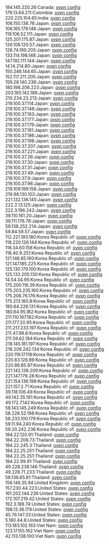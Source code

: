 184.145.220.26:Canada: [ovpn config](vpn/184_145_220_26.ovpn)  
179.13.64.211:Colombia: [ovpn config](vpn/179_13_64_211.ovpn)  
220.225.104.65:India: [ovpn config](vpn/220_225_104_65.ovpn)  
106.150.138.76:Japan: [ovpn config](vpn/106_150_138_76.ovpn)  
106.165.179.146:Japan: [ovpn config](vpn/106_165_179_146.ovpn)  
119.106.52.111:Japan: [ovpn config](vpn/119_106_52_111.ovpn)  
125.201.175.87:Japan: [ovpn config](vpn/125_201_175_87.ovpn)  
126.108.120.57:Japan: [ovpn config](vpn/126_108_120_57.ovpn)  
126.74.199.205:Japan: [ovpn config](vpn/126_74_199_205.ovpn)  
133.114.198.148:Japan: [ovpn config](vpn/133_114_198_148.ovpn)  
147.192.111.144:Japan: [ovpn config](vpn/147_192_111_144.ovpn)  
14.14.214.80:Japan: [ovpn config](vpn/14_14_214_80.ovpn)  
150.246.144.65:Japan: [ovpn config](vpn/150_246_144_65.ovpn)  
152.117.211.205:Japan: [ovpn config](vpn/152_117_211_205.ovpn)  
159.28.140.236:Japan: [ovpn config](vpn/159_28_140_236.ovpn)  
180.198.206.223:Japan: [ovpn config](vpn/180_198_206_223.ovpn)  
203.165.142.188:Japan: [ovpn config](vpn/203_165_142_188.ovpn)  
210.234.23.213:Japan: [ovpn config](vpn/210_234_23_213.ovpn)  
219.100.37.114:Japan: [ovpn config](vpn/219_100_37_114.ovpn)  
219.100.37.146:Japan: [ovpn config](vpn/219_100_37_146.ovpn)  
219.100.37.163:Japan: [ovpn config](vpn/219_100_37_163.ovpn)  
219.100.37.177:Japan: [ovpn config](vpn/219_100_37_177.ovpn)  
219.100.37.179:Japan: [ovpn config](vpn/219_100_37_179.ovpn)  
219.100.37.181:Japan: [ovpn config](vpn/219_100_37_181.ovpn)  
219.100.37.186:Japan: [ovpn config](vpn/219_100_37_186.ovpn)  
219.100.37.198:Japan: [ovpn config](vpn/219_100_37_198.ovpn)  
219.100.37.207:Japan: [ovpn config](vpn/219_100_37_207.ovpn)  
219.100.37.221:Japan: [ovpn config](vpn/219_100_37_221.ovpn)  
219.100.37.26:Japan: [ovpn config](vpn/219_100_37_26.ovpn)  
219.100.37.30:Japan: [ovpn config](vpn/219_100_37_30.ovpn)  
219.100.37.31:Japan: [ovpn config](vpn/219_100_37_31.ovpn)  
219.100.37.49:Japan: [ovpn config](vpn/219_100_37_49.ovpn)  
219.100.37.9:Japan: [ovpn config](vpn/219_100_37_9.ovpn)  
219.100.37.98:Japan: [ovpn config](vpn/219_100_37_98.ovpn)  
219.109.199.158:Japan: [ovpn config](vpn/219_109_199_158.ovpn)  
219.98.130.102:Japan: [ovpn config](vpn/219_98_130_102.ovpn)  
221.132.136.145:Japan: [ovpn config](vpn/221_132_136_145.ovpn)  
222.2.13.125:Japan: [ovpn config](vpn/222_2_13_125.ovpn)  
222.3.196.242:Japan: [ovpn config](vpn/222_3_196_242.ovpn)  
39.110.161.20:Japan: [ovpn config](vpn/39_110_161_20.ovpn)  
39.111.176.78:Japan: [ovpn config](vpn/39_111_176_78.ovpn)  
59.138.252.214:Japan: [ovpn config](vpn/59_138_252_214.ovpn)  
59.84.59.57:Japan: [ovpn config](vpn/59_84_59_57.ovpn)  
112.221.193.180:Korea Republic of: [ovpn config](vpn/112_221_193_180.ovpn)  
118.220.126.144:Korea Republic of: [ovpn config](vpn/118_220_126_144.ovpn)  
118.34.60.158:Korea Republic of: [ovpn config](vpn/118_34_60_158.ovpn)  
118.40.9.251:Korea Republic of: [ovpn config](vpn/118_40_9_251.ovpn)  
121.146.85.160:Korea Republic of: [ovpn config](vpn/121_146_85_160.ovpn)  
121.147.185.225:Korea Republic of: [ovpn config](vpn/121_147_185_225.ovpn)  
125.130.179.100:Korea Republic of: [ovpn config](vpn/125_130_179_100.ovpn)  
125.133.205.130:Korea Republic of: [ovpn config](vpn/125_133_205_130.ovpn)  
14.54.34.95:Korea Republic of: [ovpn config](vpn/14_54_34_95.ovpn)  
175.200.116.36:Korea Republic of: [ovpn config](vpn/175_200_116_36.ovpn)  
175.203.235.160:Korea Republic of: [ovpn config](vpn/175_203_235_160.ovpn)  
175.206.76.176:Korea Republic of: [ovpn config](vpn/175_206_76_176.ovpn)  
175.213.160.8:Korea Republic of: [ovpn config](vpn/175_213_160_8.ovpn)  
180.64.226.131:Korea Republic of: [ovpn config](vpn/180_64_226_131.ovpn)  
180.64.95.182:Korea Republic of: [ovpn config](vpn/180_64_95_182.ovpn)  
211.110.167.182:Korea Republic of: [ovpn config](vpn/211_110_167_182.ovpn)  
211.177.20.95:Korea Republic of: [ovpn config](vpn/211_177_20_95.ovpn)  
211.217.233.197:Korea Republic of: [ovpn config](vpn/211_217_233_197.ovpn)  
211.47.98.8:Korea Republic of: [ovpn config](vpn/211_47_98_8.ovpn)  
211.59.62.184:Korea Republic of: [ovpn config](vpn/211_59_62_184.ovpn)  
218.145.181.197:Korea Republic of: [ovpn config](vpn/218_145_181_197.ovpn)  
218.209.242.134:Korea Republic of: [ovpn config](vpn/218_209_242_134.ovpn)  
220.119.17.118:Korea Republic of: [ovpn config](vpn/220_119_17_118.ovpn)  
220.83.128.89:Korea Republic of: [ovpn config](vpn/220_83_128_89.ovpn)  
220.86.85.97:Korea Republic of: [ovpn config](vpn/220_86_85_97.ovpn)  
221.142.139.209:Korea Republic of: [ovpn config](vpn/221_142_139_209.ovpn)  
221.147.179.28:Korea Republic of: [ovpn config](vpn/221_147_179_28.ovpn)  
221.154.136.198:Korea Republic of: [ovpn config](vpn/221_154_136_198.ovpn)  
221.157.2.71:Korea Republic of: [ovpn config](vpn/221_157_2_71.ovpn)  
39.118.106.49:Korea Republic of: [ovpn config](vpn/39_118_106_49.ovpn)  
49.142.35.191:Korea Republic of: [ovpn config](vpn/49_142_35_191.ovpn)  
49.172.7.142:Korea Republic of: [ovpn config](vpn/49_172_7_142.ovpn)  
58.143.145.249:Korea Republic of: [ovpn config](vpn/58_143_145_249.ovpn)  
58.228.52.198:Korea Republic of: [ovpn config](vpn/58_228_52_198.ovpn)  
58.233.100.179:Korea Republic of: [ovpn config](vpn/58_233_100_179.ovpn)  
59.11.94.240:Korea Republic of: [ovpn config](vpn/59_11_94_240.ovpn)  
59.20.242.236:Korea Republic of: [ovpn config](vpn/59_20_242_236.ovpn)  
184.22.120.91:Thailand: [ovpn config](vpn/184_22_120_91.ovpn)  
184.22.208.73:Thailand: [ovpn config](vpn/184_22_208_73.ovpn)  
184.22.245.3:Thailand: [ovpn config](vpn/184_22_245_3.ovpn)  
184.22.25.251:Thailand: [ovpn config](vpn/184_22_25_251.ovpn)  
184.22.25.251:Thailand: [ovpn config](vpn/184_22_25_251.ovpn)  
184.22.99.91:Thailand: [ovpn config](vpn/184_22_99_91.ovpn)  
49.228.238.146:Thailand: [ovpn config](vpn/49_228_238_146.ovpn)  
49.228.71.233:Thailand: [ovpn config](vpn/49_228_71_233.ovpn)  
58.136.65.81:Thailand: [ovpn config](vpn/58_136_65_81.ovpn)  
156.146.35.94:United Kingdom: [ovpn config](vpn/156_146_35_94.ovpn)  
157.230.44.223:United States: [ovpn config](vpn/157_230_44_223.ovpn)  
161.202.144.236:United States: [ovpn config](vpn/161_202_144_236.ovpn)  
172.107.219.42:United States: [ovpn config](vpn/172_107_219_42.ovpn)  
192.3.189.74:United States: [ovpn config](vpn/192_3_189_74.ovpn)  
198.13.36.179:United States: [ovpn config](vpn/198_13_36_179.ovpn)  
45.76.147.33:United States: [ovpn config](vpn/45_76_147_33.ovpn)  
5.180.44.8:United States: [ovpn config](vpn/5_180_44_8.ovpn)  
113.183.102.163:Viet Nam: [ovpn config](vpn/113_183_102_163.ovpn)  
123.17.155.162:Viet Nam: [ovpn config](vpn/123_17_155_162.ovpn)  
42.113.138.100:Viet Nam: [ovpn config](vpn/42_113_138_100.ovpn)  
